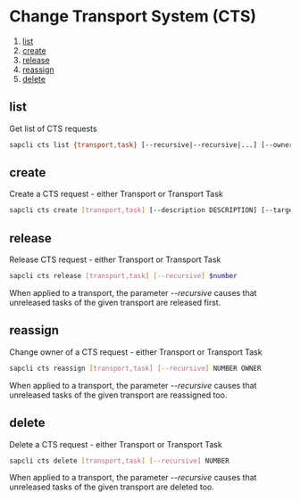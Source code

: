 # Change Transport System (CTS)

1. [list](#list)
2. [create](#create)
3. [release](#release)
5. [reassign](#reassign)
4. [delete](#delete)

## list

Get list of CTS requests

```bash
sapcli cts list {transport,task} [--recursive|--recursive|...] [--owner login]
```

## create

Create a CTS request - either Transport or Transport Task

```bash
sapcli cts create [transport,task] [--description DESCRIPTION] [--target TARGET]
```

## release

Release CTS request - either Transport or Transport Task

```bash
sapcli cts release [transport,task] [--recursive] $number
```

When applied to a transport, the parameter *--recursive* causes that
unreleased tasks of the given transport are released first.

## reassign

Change owner of a CTS request - either Transport or Transport Task

```bash
sapcli cts reassign [transport,task] [--recursive] NUMBER OWNER
```

When applied to a transport, the parameter *--recursive* causes that
unreleased tasks of the given transport are reassigned too.

## delete

Delete a CTS request - either Transport or Transport Task

```bash
sapcli cts delete [transport,task] [--recursive] NUMBER
```

When applied to a transport, the parameter *--recursive* causes that
unreleased tasks of the given transport are deleted too.
